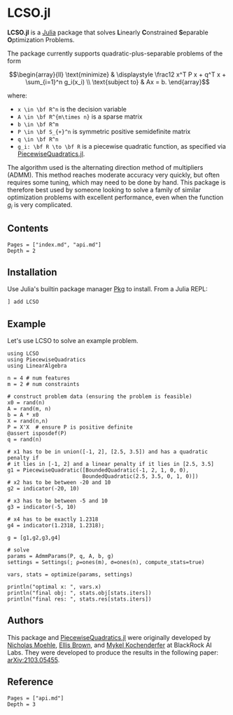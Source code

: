 # LCSO.jl

**LCSO.jl** is a [Julia](http://julialang.org) package that solves **L**inearly **C**onstrained **S**eparable **O**ptimization Problems.


The package currently supports quadratic-plus-separable problems of the form

```math
\begin{array}{ll}
\text{minimize} &
\displaystyle \frac12 x^T P x + q^T x + \sum_{i=1}^n g_i(x_i) \\
\text{subject to} & Ax = b.
\end{array}
```

where:
* ``x \in \bf R^n`` is the decision variable
* ``A \in \bf R^{m\times n}`` is a sparse matrix
* ``b \in \bf R^m``
* ``P \in \bf S_{+}^n`` is symmetric positive semidefinite matrix
* ``q \in \bf R^n``
* ``g_i: \bf R \to \bf R`` is a piecewise quadratic function, as specified via [PiecewiseQuadratics.jl](https://github.com/JuliaFirstOrder/PiecewiseQuadratics.jl).


The algorithm used is the alternating direction method of multipliers (ADMM).  This method reaches moderate accuracy very quickly, but often requires some tuning, which may need to be done by hand.  This package is therefore best used by someone looking to solve a family of similar optimization problems with excellent performance, even when the function $g_i$ is very complicated.


## Contents

```@contents
Pages = ["index.md", "api.md"]
Depth = 2
```


## Installation
Use Julia's builtin package manager [Pkg](https://docs.julialang.org/en/v1/stdlib/Pkg/) to install.
From a Julia REPL:
```Julia
] add LCSO
```

## Example
Let's use LCSO to solve an example problem.

```@example 1
using LCSO
using PiecewiseQuadratics
using LinearAlgebra

n = 4 # num features
m = 2 # num constraints

# construct problem data (ensuring the problem is feasible)
x0 = rand(n)
A = rand(m, n)
b = A * x0
X = rand(n,n)
P = X'X  # ensure P is positive definite
@assert isposdef(P)
q = rand(n)

# x1 has to be in union([-1, 2], [2.5, 3.5]) and has a quadratic penalty if
# it lies in [-1, 2] and a linear penalty if it lies in [2.5, 3.5]
g1 = PiecewiseQuadratic([BoundedQuadratic(-1, 2, 1, 0, 0),
                        BoundedQuadratic(2.5, 3.5, 0, 1, 0)])
# x2 has to be between -20 and 10
g2 = indicator(-20, 10)

# x3 has to be between -5 and 10
g3 = indicator(-5, 10)

# x4 has to be exactly 1.2318
g4 = indicator(1.2318, 1.2318);

g = [g1,g2,g3,g4]

# solve
params = AdmmParams(P, q, A, b, g)
settings = Settings(; ρ=ones(m), σ=ones(n), compute_stats=true)

vars, stats = optimize(params, settings)

println("optimal x: ", vars.x)
println("final obj: ", stats.obj[stats.iters])
println("final res: ", stats.res[stats.iters])
```

## Authors
This package and [PiecewiseQuadratics.jl](https://github.com/JuliaFirstOrder/PiecewiseQuadratics.jl) were originally developed by [Nicholas Moehle](https://www.nicholasmoehle.com/), [Ellis Brown](http://ellisbrown.github.io), and [Mykel Kochenderfer](https://mykel.kochenderfer.com/) at BlackRock AI Labs.  They were developed to produce the results in the following paper: [arXiv:2103.05455](https://arxiv.org/abs/2103.05455).

## Reference
```@contents
Pages = ["api.md"]
Depth = 3
```
